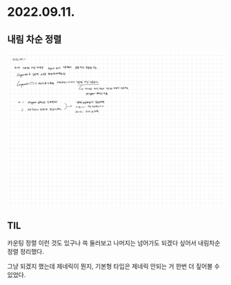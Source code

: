 # 2022.09.11.

## 내림 차순 정렬

![공부](TIL-22.jpg)

## TIL

카운팅 정렬 이런 것도 있구나 쓱 둘러보고 나머지는 넘어가도 되겠다 싶어서 내림차순 정렬 정리했다.

그냥 되겠지 했는데 제네릭이 뭔지, 기본형 타입은 제네릭 안되는 거 한번 더 짚어볼 수 있었다.